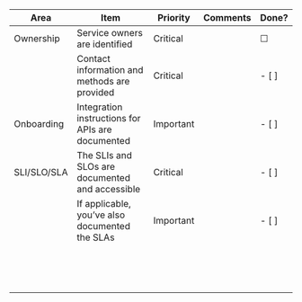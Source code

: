 | Area   | Item  | Priority  | Comments | Done? |
|---|---|---|---|---|
| Ownership  |  Service owners are identified | Critical | | &#9744; | 
|   | Contact information and methods are provided   | Critical | | - [ ] | 
| Onboarding  | Integration instructions for APIs are documented  | Important  | | - [ ] | 
| SLI/SLO/SLA  | The SLIs and SLOs are documented and accessible  | Critical  | | - [ ] | 
|   | If applicable, you’ve also documented the SLAs  | Important | | - [ ] | 
|   |   |   | | | 
|   |   |   | | | 
|   |   |   | | | 
|   |   |   | | | 
|   |   |   | | | 
|   |   |   | | | 
|   |   |   | | | 
|   |   |   | | | 
|   |   |   | | | 
|   |   |   | | | 
|   |   |   | | | 
|   |   |   | | | 
|   |   |   | | | 
|   |   |   | | | 
